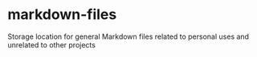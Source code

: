 # markdown-files

Storage location for general Markdown files related to personal uses and unrelated to other projects
